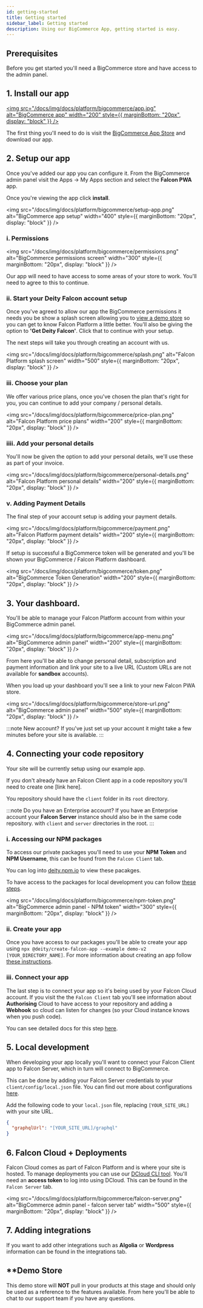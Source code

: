 ```yaml
---
id: getting-started
title: Getting started
sidebar_label: Getting started
description: Using our BigCommerce App, getting started is easy.
---
```



## Prerequisites

Before you get started you'll need a BigCommerce store and have access to the admin panel.

## 1. Install our app

<a
href="https://www.bigcommerce.com/apps/deity-falcon-pwa-storefront/"
target="\_blank"
rel="noopener noreferrer"
title="Download our BigCommerce App"> <img
src="/docs/img/docs/platform/bigcommerce/app.jpg"
alt="BigCommerce app"
width="200"
style={{ marginBottom: "20px", display: "block" }}
/>
</a>

The first thing you'll need to do is visit the [BigCommerce App Store](https://www.bigcommerce.com/apps/deity-falcon-pwa-storefront/) and download our app.

## 2. Setup our app

Once you've added our app you can configure it. From the BigCommerce admin panel visit the Apps -> My Apps section and select the **Falcon PWA** app.

Once you're viewing the app click **install**.

<img
src="/docs/img/docs/platform/bigcommerce/setup-app.png"
alt="BigCommerce app setup"
width="400"
style={{ marginBottom: "20px", display: "block" }}
/>

### i. Permissions

<img
src="/docs/img/docs/platform/bigcommerce/permissions.png"
alt="BigCommerce permissions screen"
width="300"
style={{ marginBottom: "20px", display: "block" }}
/>

Our app will need to have access to some areas of your store to work. You'll need to agree to this to continue.

### ii. Start your Deity Falcon account setup

Once you've agreed to allow our app the BigCommerce permissions it needs you be show a splash screen allowing you to [view a demo store](https://v3demo2.deity.io) so you can get to know Falcon Platform a little better. You'll also be giving the option to **'Get Deity Falcon'**. Click that to continue with your setup.

The next steps will take you through creating an account with us.

<img
src="/docs/img/docs/platform/bigcommerce/splash.png"
alt="Falcon Platform splash screen"
width="500"
style={{ marginBottom: "20px", display: "block" }}
/>

### iii. Choose your plan

We offer various price plans, once you've chosen the plan that's right for you, you can continue to add your company / personal details.

<img
src="/docs/img/docs/platform/bigcommerce/price-plan.png"
alt="Falcon Platform price plans"
width="200"
style={{ marginBottom: "20px", display: "block" }}
/>

### iiii. Add your personal details

You'll now be given the option to add your personal details, we'll use these as part of your invoice.

<img
src="/docs/img/docs/platform/bigcommerce/personal-details.png"
alt="Falcon Platform personal details"
width="200"
style={{ marginBottom: "20px", display: "block" }}
/>

### v. Adding Payment Details

The final step of your account setup is adding your payment details.

<img
src="/docs/img/docs/platform/bigcommerce/payment.png"
alt="Falcon Platform payment details"
width="200"
style={{ marginBottom: "20px", display: "block" }}
/>

If setup is successful a BigCommerce token will be generated and you'll be shown your BigCommerce / Falcon Platform dashboard.

<img
src="/docs/img/docs/platform/bigcommerce/token.png"
alt="BigCommerce Token Generation"
width="200"
style={{ marginBottom: "20px", display: "block" }}
/>

## 3. Your dashboard.

You'll be able to manage your Falcon Platform account from within your BigCommerce admin panel.

<img
src="/docs/img/docs/platform/bigcommerce/app-menu.png"
alt="BigCommerce admin panel"
width="200"
style={{ marginBottom: "20px", display: "block" }}
/>

From here you'll be able to change personal detail, subscription and payment information and link your site to a live URL (Custom URLs are not available for **sandbox** accounts).

When you load up your dashboard you'll see a link to your new Falcon PWA store.

<img
src="/docs/img/docs/platform/bigcommerce/store-url.png"
alt="BigCommerce admin panel"
width="500"
style={{ marginBottom: "20px", display: "block" }}
/>

:::note New account?
If you've just set up your account it might take a few minutes before your site is available.
:::

## 4. Connecting your code repository

Your site will be currently setup using our example app.

If you don't already have an Falcon Client app in a code repository you'll need to create one [link here].

You repository should have the `client` folder in its `root` directory.

:::note Do you have an Enterprise account?
If you have an Enterprise account your **Falcon Server** instance should also be in the same code repository. with `client` and `server` directories in the root.
:::

### i. Accessing our NPM packages

To access our private packages you'll need to use your **NPM Token** and **NPM Username**, this can be found from the `Falcon Client` tab.

You can log into [deity.npm.io](https://npm.deity.io/) to view these pacakges.

To have access to the packages for local development you can follow [these steps](/docs/platform/getting-started/access-packages).

<img
src="/docs/img/docs/platform/bigcommerce/npm-token.png"
alt="BigCommerce admin panel - NPM token"
width="300"
style={{ marginBottom: "20px", display: "block" }}
/>

### ii. Create your app

Once you have access to our packages you'll be able to create your app using `npx @deity/create-falcon-app --example demo-v2 [YOUR_DIRECTORY_NAME]`. For more information about creating an app follow [these instructions](/docs/platform/getting-started/create-application).

### iii. Connect your app

The last step is to connect your app so it's being used by your Falcon Cloud account. If you visit the the `Falcon Client` tab you'll see information about **Authorising** Cloud to have access to your repository and adding a **Webhook** so cloud can listen for changes (so your Cloud instance knows when you push code).

You can see detailed docs for this step [here](/docs/platform/getting-started/link-repository).

## 5. Local development

When developing your app locally you'll want to connect your Falcon Client app to Falcon Server, which in turn will connect to BigCommerce.

This can be done by adding your Falcon Server credentials to your `client/config/local.json` file. You can find out more about configurations [here](/docs/platform/configuration).

Add the following code to your `local.json` file, replacing `[YOUR_SITE_URL]` with your site URL.

```json
{
  "graphqlUrl": "[YOUR_SITE_URL]/graphql"
}
```

## 6. Falcon Cloud + Deployments

Falcon Cloud comes as part of Falcon Platform and is where your site is hosted. To manage deployments you can use our [DCloud CLI tool](/docs/console/cloud/about). You'll need an **access token** to log into using DCloud. This can be found in the `Falcon Server` tab.

<img
src="/docs/img/docs/platform/bigcommerce/falcon-server.png"
alt="BigCommerce admin panel - falcon server tab"
width="500"
style={{ marginBottom: "20px", display: "block" }}
/>

## 7. Adding integrations

If you want to add other integrations such as **Algolia** or **Wordpress** information can be found in the integrations tab.

## \*\*Demo Store

This demo store will **NOT** pull in your products at this stage and should only be used as a reference to the features available. From here you'll be able to chat to our support team if you have any questions.

